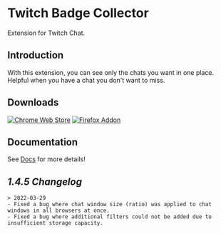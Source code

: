# Twitch Badge Collector

Extension for Twitch Chat.

## Introduction
With this extension, you can see only the chats you want in one place.
Helpful when you have a chat you don't want to miss.

## Downloads

[![Chrome Web Store](https://storage.googleapis.com/web-dev-uploads/image/WlD8wC6g8khYWPJUsQceQkhXSlv1/UV4C4ybeBTsZt43U4xis.png)](https://chrome.google.com/webstore/detail/twitch-badge-collector/gnkpenemgdhdckabddlbcjlhplmhlhoj)
[![Firefox Addon](https://ffp4g1ylyit3jdyti1hqcvtb-wpengine.netdna-ssl.com/addons/files/2015/11/get-the-addon.png)](https://addons.mozilla.org/ko/firefox/addon/twitch-badge-collector/)

## Documentation

See [Docs](https://tbc.bluewarn.dev/) for more details!

## *1.4.5 Changelog*
    > 2022-03-29
    - Fixed a bug where chat window size (ratio) was applied to chat windows in all browsers at once.
    - Fixed a bug where additional filters could not be added due to insufficient storage capacity.
    
    
    
    


